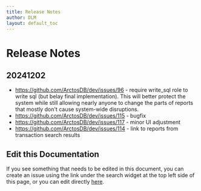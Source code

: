 ```yaml
---
title: Release Notes
author: DLM
layout: default_toc
---
```


# Release Notes

## 20241202

* https://github.com/ArctosDB/dev/issues/96 - require write_sql role to write sql (but belay final implementation). This will better protect the system while still allowing nearly anyone to change the parts of reports that mostly don't cause system-wide disruptions.
* https://github.com/ArctosDB/dev/issues/115 - bugfix
* https://github.com/ArctosDB/dev/issues/117 - minor UI adjustment
* https://github.com/ArctosDB/dev/issues/114 - link to reports from transaction search results
   
## Edit this Documentation

If you see something that needs to be edited in this document, you can create an issue using the link under the search widget at the top left side of this page, or you can edit directly <a href="https://github.com/ArctosDB/documentation-wiki/edit/gh-pages/_documentation/release.markdown" target="_blank">here</a>.
